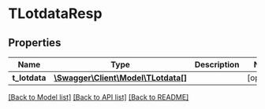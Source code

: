 # TLotdataResp

## Properties
Name | Type | Description | Notes
------------ | ------------- | ------------- | -------------
**t_lotdata** | [**\Swagger\Client\Model\TLotdata[]**](TLotdata.md) |  | [optional] 

[[Back to Model list]](../README.md#documentation-for-models) [[Back to API list]](../README.md#documentation-for-api-endpoints) [[Back to README]](../README.md)


